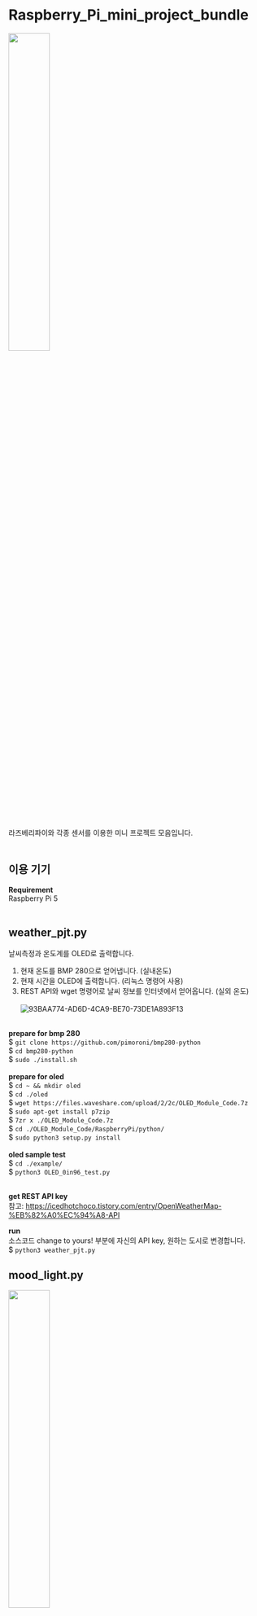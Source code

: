 # Raspberry_Pi_mini_project_bundle
<img src = "https://github.com/woodong11/Raspberry_Pi_mini_project_bundle/assets/91379630/2a806a8d-7c1b-4044-b90e-eb876ab504d9" width="40%" height="40%"><br>
라즈베리파이와 각종 센서를 이용한 미니 프로젝트 모음입니다.<br><br>
## 이용 기기 

<b>Requirement</b><br>
Raspberry Pi 5 <br><br>



## weather_pjt.py
날씨측정과 온도계를 OLED로 출력합니다.
1. 현재 온도를 BMP 280으로 얻어냅니다. (실내온도)
2. 현재 시간을 OLED에 출력합니다. (리눅스 명령어 사용)
3. REST API와 wget 명령어로 날씨 정보를 인터넷에서 얻어옵니다. (실외 온도)
<br><br>
![93BAA774-AD6D-4CA9-BE70-73DE1A893F13](https://github.com/woodong11/Raspberry_Pi_mini_project_bundle/assets/91379630/aa585531-3bf6-443e-9d09-6d3a5568306c)

<br><b>prepare for bmp 280</b><br>
$ `git clone https://github.com/pimoroni/bmp280-python` <br>
$ `cd bmp280-python`<br>
$ `sudo ./install.sh`<br>
<br><b>prepare for oled</b><br>
$ `cd ~ && mkdir oled`<br>
$ `cd ./oled`<br>
$ `wget https://files.waveshare.com/upload/2/2c/OLED_Module_Code.7z`<br>
$ `sudo apt-get install p7zip`<br>
$ `7zr x ./OLED_Module_Code.7z`<br>
$ `cd ./OLED_Module_Code/RaspberryPi/python/`<br>
$ `sudo python3 setup.py install`<br>
<br><b>oled sample test</b><br>
$ `cd ./example/`<br>
$ `python3 OLED_0in96_test.py`<br>

<br><b> get REST API key</b><br>
참고: https://icedhotchoco.tistory.com/entry/OpenWeatherMap-%EB%82%A0%EC%94%A8-API<br>

<b> run </b><br>
소스코드 change to yours! 부분에 자신의 API key, 원하는 도시로 변경합니다. <br>
$ `python3 weather_pjt.py` <br>




## mood_light.py

<img src = "https://github.com/woodong11/Raspberry_Pi_mini_project_bundle/assets/91379630/ddb89362-350b-41e5-98a0-a90f18e6e3f7" width="40%" height="40%">
<br>
red, green, blue 버튼을 눌러 자기가 원하는 색상을 만들 수 있는 무드등입니다. <br>
1. R, G, B 각 버튼을 누를수록 색상 값이 밝아집니다.
2. 한 컬러에 대해 최대 밝기가 된다면, 다시 가장 어두운 컬러로 변경됩니다.
3. SMD RGB 센서를 이용했습니다.


<br><b> run </b><br>
$ `python3 mood_light.py`


## rfid_access_system.py
<img src = "https://github.com/woodong11/Raspberry_Pi_mini_project_bundle/assets/91379630/2c262fb9-ed33-49ae-9dd3-dc035e01b6da" width="40%" height="40%">

라즈베리파이의 rfid 센서를 이용해 허가된 사용자만 출입을 허용하는 시스템입니다. <br>

1. 시스템 준비 단계: 초록 led 3번 깜빡임 후 "ready" 출력 
2. 허가된 이용자 - 출입 인증 성공:  Welcome 메시지 출력, 출입 카운팅, 파란 led 한 번 깜빡임
3. 허가된 이용자 x - 출입 실패 시: LED2 5번 빠르게 깜빡임

<br><b> ready for RFID </b><br>
$ `cd ~ && mkdir rfid` <br>
$ `cd ./rfid` <br>
$ `git clone https://github.com/pimylifeup/MFRC522-python` <br>
$ `cd ./MFRC522-python/sudo python3 setup.py install` <br>


라즈베리 파이 5는 아래의 과정을 진행해야 합니다.<br><br>
<b>MFRC522.py 편집 </b><br>
`cd ~/rfid/MFRC522-python/mfrc522`
`vi MFRC522.py`

vi로 들어가서, `import RPi.GPIO as GPIO`를 `from gpiozero import DigitalOutputDevice` 로 바꿔준다


## led_toggle.py
특정 LED를 켜고 끌 수 있는 제어 쉘을 제작합니다.
1. H/W 준비물 : LED 3개, 220옴 저항 3개
2. 만약 on 상태라면 off로, off 상태라면 on 으로 변경
<br><br>

<img src = "https://github.com/woodong11/Raspberry_Pi_mini_project_bundle/assets/91379630/db485298-eb41-480f-82b4-4e4b1a7827a1" width="40%" height="40%"><br>
<br><b> run </b><br>
$ `python3 led_toggle.py` <br>
원하는 숫자 (1~3) 중 하나 입력




## 7_segment_timing.py
타이밍에 맞춰 버튼을 누르면 불빛이 나오는 게임을 제작합니다.
1. H/W 준비물 : 7segment, 220옴 저항 3개, LED 2개, 레이저 모듈, 버튼 1개
2. FND는 0 ~ 9 까지 Up Counting -> 9 ~ 0 까지 Down Counting 진행 반복
3. 정확히 FND 숫자 7이 나오는 타이밍에 버튼을 누르면 : 연결된 LED 2개와 레이저 모두, 3초간 깜박거림
<br><br>

<img src = "https://github.com/woodong11/Raspberry_Pi_mini_project_bundle/assets/91379630/bf0fdca5-4da9-4660-b4e3-1f625d89338d" width="40%" height="40%"><br>
<br><b> run </b><br>
$ `python3 led_toggle.py`


## ikon_love_scenario.py
![image](https://github.com/woodong11/Raspberry_Pi_mini_project_bundle/assets/91379630/29ef82c7-9aed-4bc1-aa75-318aed2518f5)


<img src = "https://github.com/woodong11/Raspberry_Pi_mini_project_bundle/assets/91379630/e35f6762-c424-4442-b164-cbf21479874f" width="40%" height="40%">

<br>
사랑을 했다 노래의 첫 소절을 피에조 부저로 노래합니다.
<br><b> run </b><br>
$ `python3 ikon_love_scenario.py`


<br>








